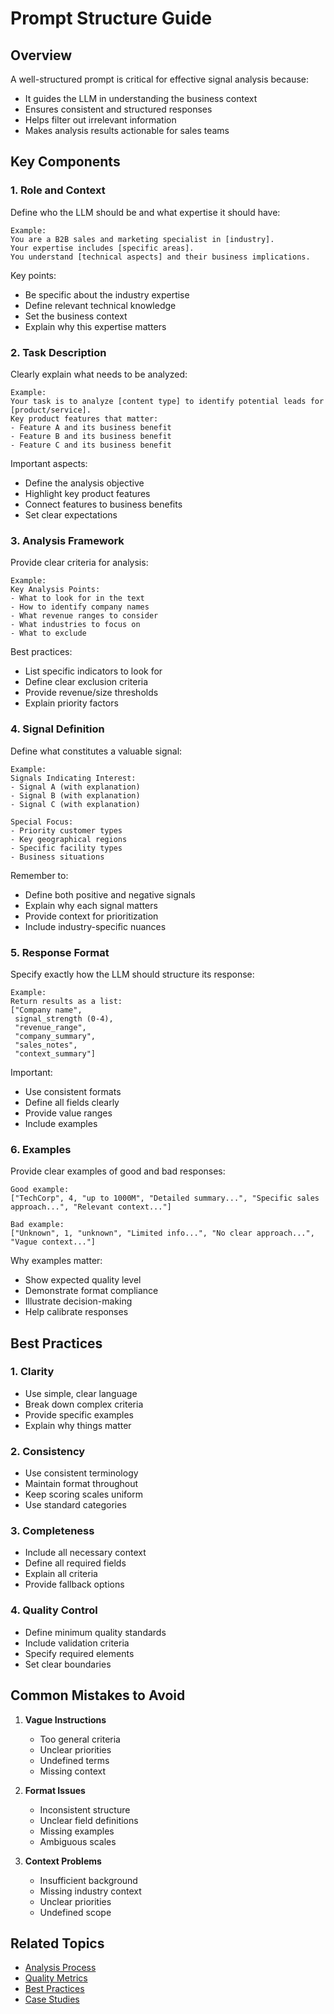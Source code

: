 # Prompt Structure Guide

## Overview

A well-structured prompt is critical for effective signal analysis because:
- It guides the LLM in understanding the business context
- Ensures consistent and structured responses
- Helps filter out irrelevant information
- Makes analysis results actionable for sales teams

## Key Components

### 1. Role and Context
Define who the LLM should be and what expertise it should have:

```text
Example:
You are a B2B sales and marketing specialist in [industry].
Your expertise includes [specific areas].
You understand [technical aspects] and their business implications.
```

Key points:
- Be specific about the industry expertise
- Define relevant technical knowledge
- Set the business context
- Explain why this expertise matters

### 2. Task Description
Clearly explain what needs to be analyzed:

```text
Example:
Your task is to analyze [content type] to identify potential leads for [product/service].
Key product features that matter:
- Feature A and its business benefit
- Feature B and its business benefit
- Feature C and its business benefit
```

Important aspects:
- Define the analysis objective
- Highlight key product features
- Connect features to business benefits
- Set clear expectations

### 3. Analysis Framework
Provide clear criteria for analysis:

```text
Example:
Key Analysis Points:
- What to look for in the text
- How to identify company names
- What revenue ranges to consider
- What industries to focus on
- What to exclude
```

Best practices:
- List specific indicators to look for
- Define clear exclusion criteria
- Provide revenue/size thresholds
- Explain priority factors

### 4. Signal Definition
Define what constitutes a valuable signal:

```text
Example:
Signals Indicating Interest:
- Signal A (with explanation)
- Signal B (with explanation)
- Signal C (with explanation)

Special Focus:
- Priority customer types
- Key geographical regions
- Specific facility types
- Business situations
```

Remember to:
- Define both positive and negative signals
- Explain why each signal matters
- Provide context for prioritization
- Include industry-specific nuances

### 5. Response Format
Specify exactly how the LLM should structure its response:

```text
Example:
Return results as a list:
["Company name", 
 signal_strength (0-4), 
 "revenue_range",
 "company_summary",
 "sales_notes",
 "context_summary"]
```

Important:
- Use consistent formats
- Define all fields clearly
- Provide value ranges
- Include examples

### 6. Examples
Provide clear examples of good and bad responses:

```text
Good example:
["TechCorp", 4, "up to 1000M", "Detailed summary...", "Specific sales approach...", "Relevant context..."]

Bad example:
["Unknown", 1, "unknown", "Limited info...", "No clear approach...", "Vague context..."]
```

Why examples matter:
- Show expected quality level
- Demonstrate format compliance
- Illustrate decision-making
- Help calibrate responses

## Best Practices

### 1. Clarity
- Use simple, clear language
- Break down complex criteria
- Provide specific examples
- Explain why things matter

### 2. Consistency
- Use consistent terminology
- Maintain format throughout
- Keep scoring scales uniform
- Use standard categories

### 3. Completeness
- Include all necessary context
- Define all required fields
- Explain all criteria
- Provide fallback options

### 4. Quality Control
- Define minimum quality standards
- Include validation criteria
- Specify required elements
- Set clear boundaries

## Common Mistakes to Avoid

1. **Vague Instructions**
   - Too general criteria
   - Unclear priorities
   - Undefined terms
   - Missing context

2. **Format Issues**
   - Inconsistent structure
   - Unclear field definitions
   - Missing examples
   - Ambiguous scales

3. **Context Problems**
   - Insufficient background
   - Missing industry context
   - Unclear priorities
   - Undefined scope

## Related Topics
- [Analysis Process](../business-processes/analysis-process.md)
- [Quality Metrics](../performance/metrics.md)
- [Best Practices](../best-practices/index.md)
- [Case Studies](../guides/use-cases.md)